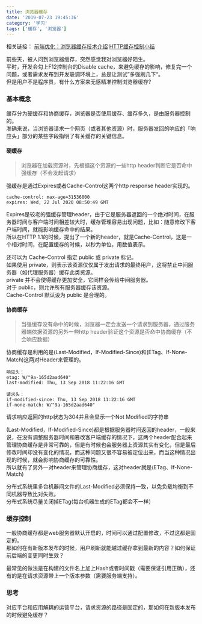 ```yaml
---
title: 浏览器缓存
date: '2019-07-23 19:45:36'
category: '学习'
tags: ['缓存', '浏览器']
---
```


相关链接：
[前端优化：浏览器缓存技术介绍](https://juejin.im/post/5b9346dcf265da0aac6fbe57)
[HTTP缓存控制小结](https://imweb.io/topic/5795dcb6fb312541492eda8c)

前些天，被人问到浏览器缓存，突然感觉我对浏览器好陌生。  
平时，开发会勾上F12控制台的Disable cache，来避免缓存的影响，修复完一个问题，或者需求发布到开发联调环境上，总是让测试”多强刷几下“。  
但是用户不是程序员，有什么方案来无感精准控制浏览器缓存?  

<!-- more -->

### 基本概念

缓存分为硬缓存和协商缓存，浏览器是否使用缓存、缓存多久，是由服务器控制的。  
准确来说，当浏览器请求一个网页（或者其他资源）时，服务器发回的响应的「响应头」部分的某些字段指明了有关缓存的关键信息。

#### 硬缓存

> 浏览器在加载资源时，先根据这个资源的一些http header判断它是否命中强缓存（不会发起请求）

强缓存是通过Expires或者Cache-Control这两个http response header实现的。

```
cache-control: max-age=31536000
expires: Wed, 22 Jul 2020 08:50:49 GMT
```

Expires是较老的强缓存管理header，由于它是服务器返回的一个绝对时间，在服务器时间与客户端时间相差较大时，缓存管理容易出现问题，比如：随意修改下客户端时间，就能影响缓存命中的结果。  
所以在HTTP 1.1的时候，提出了一个新的header，就是Cache-Control，这是一个相对时间，在配置缓存的时候，以秒为单位，用数值表示。  

还可以为 Cache-Control 指定 public 或 private 标记。  
如果使用 private，则表示该资源仅仅属于发出请求的最终用户，这将禁止中间服务器（如代理服务器）缓存此类资源。  
private 并不会使得缓存更加安全，它同样会传给中间服务器。  
对于 public，则允许所有服务器缓存该资源。  
Cache-Control 默认设为 public 是合理的。  

#### 协商缓存

> 当强缓存没有命中的时候，浏览器一定会发送一个请求到服务器，通过服务器端依据资源的另外一些http header验证这个资源是否命中协商缓存（不会响应数据）

协商缓存是利用的是(Last-Modified，If-Modified-Since)和(ETag、If-None-Match)这两对Header来管理的。

```
响应头：
etag: W/"9a-165d2aad640"
last-modified: Thu, 13 Sep 2018 11:22:16 GMT

请求头：
if-modified-since: Thu, 13 Sep 2018 11:22:16 GMT
if-none-match: W/"9a-165d2aad640"
```

请求响应返回的http状态为304并且会显示一个Not Modified的字符串

(Last-Modified，If-Modified-Since)都是根据服务器时间返回的header，一般来说，在没有调整服务器时间和篡改客户端缓存的情况下，这两个header配合起来管理协商缓存是非常可靠的，但是有时候也会服务器上资源其实有变化，但是最后修改时间却没有变化的情况，而这种问题又很不容易被定位出来，而当这种情况出现的时候，就会影响协商缓存的可靠性。  
所以就有了另外一对header来管理协商缓存，这对header就是(ETag、If-None-Match)

分布式系统里多台机器间文件的Last-Modified必须保持一致，以免负载均衡到不同机器导致比对失败。  
分布式系统尽量关闭掉ETag(每台机器生成的ETag都会不一样）

### 缓存控制

一般协商缓存都是web服务器默认开启的，时间可以通过配置修改，不过这都是固定的。  
那如何在有新版本发布的时候，用户刷新就能越过缓存拿到最新的内容？如何保证前后端的变更同时生效？

最常见的做法是在构建的文件名上加上Hash或者时间戳（需要保证引用正确），还有的是在请求资源带上一个版本参数（需要服务端支持）。

### 思考
对应平台和应用解耦的运营平台，请求资源的路径是固定的，那如何在新版本发布的时候避免缓存？
